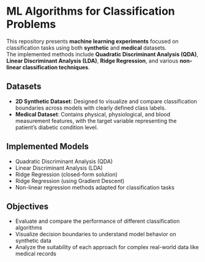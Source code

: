 # ML Algorithms for Classification Problems

This repository presents **machine learning experiments** focused on classification tasks using both **synthetic** and **medical** datasets.  
The implemented methods include **Quadratic Discriminant Analysis (QDA)**, **Linear Discriminant Analysis (LDA)**, **Ridge Regression**, and various **non-linear classification techniques**.

## Datasets
- **2D Synthetic Dataset**: Designed to visualize and compare classification boundaries across models with clearly defined class labels.  
- **Medical Dataset**: Contains physical, physiological, and blood measurement features, with the target variable representing the patient’s diabetic condition level.

## Implemented Models
- Quadratic Discriminant Analysis (QDA)  
- Linear Discriminant Analysis (LDA)  
- Ridge Regression (closed-form solution)  
- Ridge Regression (using Gradient Descent)  
- Non-linear regression methods adapted for classification tasks  

## Objectives
- Evaluate and compare the performance of different classification algorithms  
- Visualize decision boundaries to understand model behavior on synthetic data  
- Analyze the suitability of each approach for complex real-world data like medical records
